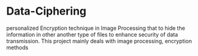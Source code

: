 # Data-Ciphering
personalized Encryption technique in Image Processing that to hide the information in other another type of files to enhance security of data transmission. This project mainly deals with image processing, encryption methods
